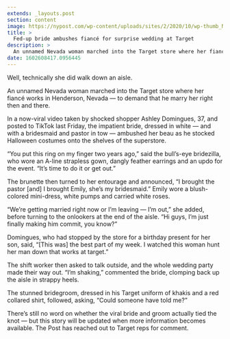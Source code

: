 ```yaml
--- 
extends: _layouts.post 
section: content 
image: https://nypost.com/wp-content/uploads/sites/2/2020/10/wp-thumb_NEW-1.jpg?quality=90&strip=all&w=1200 
title: > 
  Fed-up bride ambushes fiancé for surprise wedding at Target 
description: > 
  An unnamed Nevada woman marched into the Target store where her fiancé works in Henderson, Nevada — to demand that he marry her right then and there.“We’re getting married right now or I’m leaving — I’m out,” she added, before turning to the onlookers at the end of the aisle.I watched this woman hunt her man down that works at target.”The shift worker then asked to talk outside, and the whole wedding party made their way out.“I’m shaking,” commented the bride, clomping back up the aisle in strappy heels.The Post has reached out to Target reps for comment. 
date: 1602608417.0956445 
--- 
```

Well, technically she did walk down an aisle.

An unnamed Nevada woman marched into the Target store where her fiancé works in Henderson, Nevada — to demand that he marry her right then and there.

In a now-viral video taken by shocked shopper Ashley Domingues, 37, and posted to TikTok last Friday, the impatient bride, dressed in white — and with a bridesmaid and pastor in tow — ambushed her beau as he stocked Halloween costumes onto the shelves of the superstore.

“You put this ring on my finger two years ago,” said the bull’s-eye bridezilla, who wore an A-line strapless gown, dangly feather earrings and an updo for the event. “It’s time to do it or get out.”

The brunette then turned to her entourage and announced, “I brought the pastor [and] I brought Emily, she’s my bridesmaid.” Emily wore a blush-colored mini-dress, white pumps and carried white roses.

“We’re getting married right now or I’m leaving — I’m out,” she added, before turning to the onlookers at the end of the aisle. “Hi guys, I’m just finally making him commit, you know?”

Domingues, who had stopped by the store for a birthday present for her son, said, “[This was] the best part of my week. I watched this woman hunt her man down that works at target.”

The shift worker then asked to talk outside, and the whole wedding party made their way out. “I’m shaking,” commented the bride, clomping back up the aisle in strappy heels.

The stunned bridegroom, dressed in his Target uniform of khakis and a red collared shirt, followed, asking, “Could someone have told me?”

There’s still no word on whether the viral bride and groom actually tied the knot — but this story will be updated when more information becomes available. The Post has reached out to Target reps for comment.